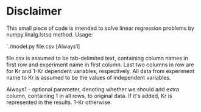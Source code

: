 # Disclaimer #

This small piece of code is intended to solve linear regression problems by numpy.linalg.lstsq method.
Usage:

`./model.py file.csv [Always1]

file.csv is assumed to be tab-delimited text, containing column names in first row and experiment name in first column.
Last two columns in row are for Kr and 1-Kr dependent variables, respectively.
All data from experiment name to Kr is assumed to be the values of independent variables.

Always1 - optional parameter, denoting whether we should add extra column, containing 1 in all rows, to original data. If it's added, Kr is represented in the results. 1-Kr otherwise. 
